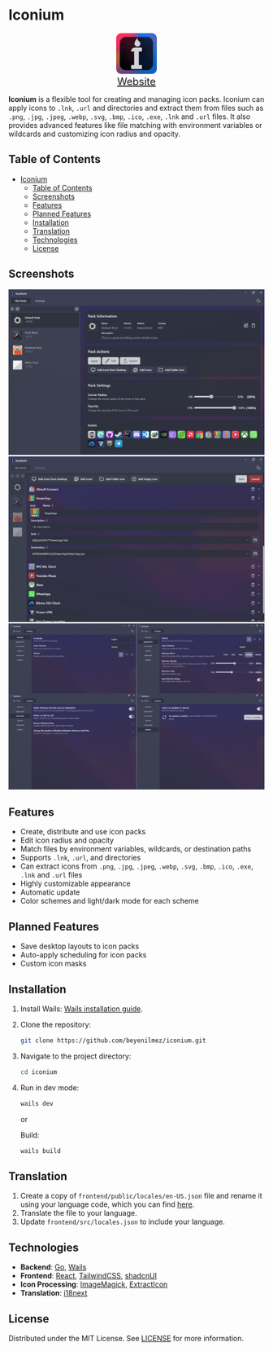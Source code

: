 
# Iconium

<p align="center">
  <a href="https://github.com/beyenilmez/iconium">
    <img src="build/appicon.png" alt="Logo" width="80" height="80">
  </a>
  <br/>
  <a style="font-size: 1.25rem" href="https://beyenilmez.github.io/iconium/" target="_blank">Website</a>

**Iconium** is a flexible tool for creating and managing icon packs. Iconium can apply icons to `.lnk`, `.url` and directories and extract them from files such as `.png`, `.jpg`, `.jpeg`, `.webp`, `.svg`, `.bmp`, `.ico`, `.exe`, `.lnk` and `.url` files. It also provides advanced features like file matching with environment variables or wildcards and customizing icon radius and opacity.

## Table of Contents
- [Iconium](#iconium)
  - [Table of Contents](#table-of-contents)
  - [Screenshots](#screenshots)
  - [Features](#features)
  - [Planned Features](#planned-features)
  - [Installation](#installation)
  - [Translation](#translation)
  - [Technologies](#technologies)
  - [License](#license)

## Screenshots
![Screenshot 1](./assets/screenshot-1.png)
![Screenshot 2](./assets/screenshot-2.png)
![Screenshot 3](./assets/screenshot-3.png)

## Features
- Create, distribute and use icon packs
- Edit icon radius and opacity
- Match files by environment variables, wildcards, or destination paths
- Supports `.lnk`, `.url`, and directories
- Can extract icons from `.png`, `.jpg`, `.jpeg`, `.webp`, `.svg`, `.bmp`, `.ico`, `.exe`, `.lnk` and `.url` files
- Highly customizable appearance
- Automatic update
- Color schemes and light/dark mode for each scheme

## Planned Features
- Save desktop layouts to icon packs
- Auto-apply scheduling for icon packs
- Custom icon masks

## Installation
1. Install Wails: [Wails installation guide](https://wails.io/docs/gettingstarted/installation).
   
2. Clone the repository:
   ```bash
   git clone https://github.com/beyenilmez/iconium.git
   ```
3. Navigate to the project directory:
   ```bash
   cd iconium
   ```
4. Run in dev mode:
   ```bash
   wails dev
   ```
   or
   
    Build:
   ```bash
   wails build
   ```
## Translation
1. Create a copy of `frontend/public/locales/en-US.json` file and rename it using your language code, which you can find [here](https://learn.microsoft.com/en-us/openspecs/office_standards/ms-oe376/6c085406-a698-4e12-9d4d-c3b0ee3dbc4a). 
2. Translate the file to your language.
3. Update `frontend/src/locales.json` to include your language.

## Technologies
- **Backend**: [Go](https://go.dev/), [Wails](https://wails.io/)
- **Frontend**: [React](https://react.dev/), [TailwindCSS](https://tailwindcss.com/), [shadcnUI](https://ui.shadcn.com/)
- **Icon Processing**: [ImageMagick](https://imagemagick.org/), [ExtractIcon](https://github.com/bertjohnson/ExtractIcon)
- **Translation**: [i18next](https://react.i18next.com/)

## License
Distributed under the MIT License. See [LICENSE](https://github.com/beyenilmez/iconium/blob/main/LICENSE) for more information.
